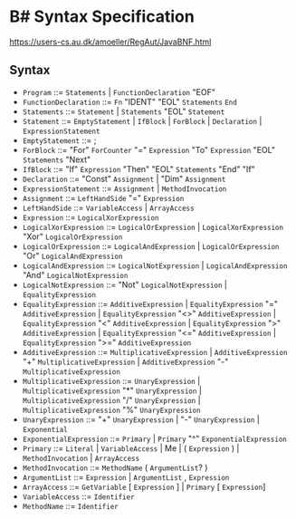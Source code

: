 B# Syntax Specification
===
https://users-cs.au.dk/amoeller/RegAut/JavaBNF.html

## Syntax
- `Program`                   ::= `Statements` | `FunctionDeclaration` "EOF"
- `FunctionDeclaration`       ::= `Fn` "IDENT" "EOL" 
                                  `Statements`
                                  `End`
- `Statements`                ::= `Statement` | `Statements` "EOL" `Statement` 
- `Statement`                 ::= `EmptyStatement` | 
                                  `IfBlock` | 
                                  `ForBlock` |
                                  `Declaration` |
                                  `ExpressionStatement`
- `EmptyStatement`            ::= ;
- `ForBlock`                  ::= "For" `ForCounter` "=" `Expression` "To" `Expression` "EOL"
                                    `Statements`
                                  "Next"
- `IfBlock`                   ::= "If" `Expression` "Then" "EOL"
                                    `Statements`
                                  "End" "If"
- `Declaration`               ::= "Const" `Assignment` |
                                  "Dim" `Assignment`
- `ExpressionStatement`       ::= `Assignment` | 
                                  `MethodInvocation`                                  
- `Assignment`                ::= `LeftHandSide` "="  `Expression`
- `LeftHandSide`              ::= `VariableAccess` | `ArrayAccess`
- `Expression`                ::= `LogicalXorExpression`
- `LogicalXorExpression`      ::= `LogicalOrExpression` | 
                                  `LogicalXorExpression` "Xor" `LogicalOrExpression`
- `LogicalOrExpression`       ::= `LogicalAndExpression` | 
                                  `LogicalOrExpression` "Or" `LogicalAndExpression`
- `LogicalAndExpression`      ::= `LogicalNotExpression` | 
                                  `LogicalAndExpression` "And" `LogicalNotExpression`
- `LogicalNotExpression`      ::= "Not" `LogicalNotExpression` | 
                                  `EqualityExpression`
- `EqualityExpression`        ::= `AdditiveExpression` | 
                                  `EqualityExpression` "=" `AdditiveExpression` | 
                                  `EqualityExpression` "<>" `AdditiveExpression` | 
                                  `EqualityExpression` "<" `AdditiveExpression` | 
                                  `EqualityExpression` ">" `AdditiveExpression` | 
                                  `EqualityExpression` "<=" `AdditiveExpression` | 
                                  `EqualityExpression` ">=" `AdditiveExpression`
- `AdditiveExpression`        ::= `MultiplicativeExpression` | 
                                  `AdditiveExpression` "+" `MultiplicativeExpression` | 
                                  `AdditiveExpression` "-" `MultiplicativeExpression`
- `MultiplicativeExpression`  ::= `UnaryExpression` | 
                                  `MultiplicativeExpression` "*" `UnaryExpression` | 
                                  `MultiplicativeExpression` "/" `UnaryExpression` | 
                                  `MultiplicativeExpression` "%" `UnaryExpression`
- `UnaryExpression`           ::= "+" `UnaryExpression` | 
                                  "-" `UnaryExpression` | 
                                  `Exponential`
- `ExponentialExpression`     ::= `Primary` | 
                                  `Primary` "^" `ExponentialExpression`
- `Primary`                   ::= `Literal` | `VariableAccess` | Me | ( `Expression` )  | `MethodInvocation` | `ArrayAccess`
- `MethodInvocation`          ::= `MethodName` ( ``ArgumentList``? )
- `ArgumentList`              ::= `Expression` | 
                                  `ArgumentList` , `Expression`
- `ArrayAccess`               ::= `GetVariable` [ `Expression` ] | 
                                  `Primary` [ `Expression`]
- `VariableAccess`            ::= `Identifier`
- `MethodName`                ::= `Identifier`


